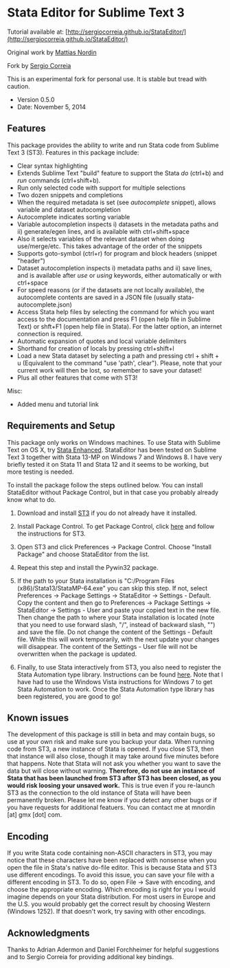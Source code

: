 Stata Editor for Sublime Text 3
===============================
Tutorial available at: [http://sergiocorreia.github.io/StataEditor/](http://sergiocorreia.github.io/StataEditor/)

Original work by [Mattias Nordin](http://sites.google.com/site/econnordin/)

Fork by [Sergio Correia](http://scorreia.com/)

This is an experimental fork for personal use. It is stable but tread with caution.

* Version 0.5.0
* Date: November 5, 2014

Features
--------
This package provides the ability to write and run Stata code from Sublime Text 3 (ST3). Features in this package include:

* Clear syntax highlighting
* Extends Sublime Text "build" feature to support the Stata _do_ (ctrl+b) and _run_ commands (ctrl+shift+b).
* Run only selected code with support for multiple selections
* Two dozen snippets and completions
* When the required metadata is set (see _autocomplete_ snippet), allows variable and dataset autocompletion
* Autocomplete indicates sorting variable
* Variable autocompletion inspects i) datasets in the metadata paths and ii) generate/egen lines, and is available with ctrl+shift+space
* Also it selects variables of the relevant dataset when doing use/merge/etc. This takes advantage of the order of the snippets
* Supports goto-symbol (ctrl+r) for program and block headers (snippet "header")
* Dataset autocompletion inspects i) metadata paths and ii) save lines, and is available after _use_ or _using_ keywords, either automatically or with ctrl+space
* For speed reasons (or if the datasets are not locally available), the autocomplete contents are saved in a JSON file (usually stata-autocomplete.json)
* Access Stata help files by selecting the command for which you want access to the documentation and press F1 (open help file in Sublime Text) or shft+F1 (open help file in Stata). For the latter option, an internet connection is required.
* Automatic expansion of quotes and local variable delimiters
* Shorthand for creation of locals by pressing ctrl+shift+l
* Load a new Stata dataset by selecting a path and pressing ctrl + shift + u (Equivalent to the command "use 'path', clear"). Please, note that your current work will then be lost, so remember to save your dataset!
* Plus all other features that come with ST3!

Misc:

* Added menu and tutorial link

Requirements and Setup
----------------------
This package only works on Windows machines. To use Stata with Sublime Text on OS X, try [Stata Enhanced](https://sublime.wbond.net/packages/Stata%20Enhanced). StataEditor has been tested on Sublime Text 3 together with Stata 13-MP on Windows 7 and Windows 8. I have very briefly tested it on Stata 11 and Stata 12 and it seems to be working, but more testing is needed.

To install the package follow the steps outlined below. You can install StataEditor without Package Control, but in that case you probably already know what to do.

1. Download and install [ST3](http://www.sublimetext.com/3) if you do not already have it installed.

2. Install Package Control. To get Package Control, click [here](https://sublime.wbond.net/installation) and follow the instructions for ST3.

3. Open ST3 and click Preferences -> Package Control. Choose "Install Package" and choose StataEditor from the list.

4. Repeat this step and install the Pywin32 package.

5. If the path to your Stata installation is "C:/Program Files (x86)/Stata13/StataMP-64.exe" you can skip this step. If not, select Preferences -> Package Settings -> StataEditor -> Settings - Default. Copy the content and then go to Preferences -> Package Settings -> StataEditor -> Settings - User and paste your copied text in the new file. Then change the path to where your Stata installation is located (note that you need to use forward slash, "/", instead of backward slash, "\") and save the file. Do not change the content of the Settings - Default file. While this will work temporarily, with the next update your changes will disappear. The content of the Settings - User file will not be overwritten when the package is updated.

6. Finally, to use Stata interactively from ST3, you also need to register the Stata Automation type library. Instructions can be found [here](http://www.stata.com/automation/#createmsapp). Note that I have had to use the Windows Vista instructions for Windows 7 to get Stata Automation to work. Once the Stata Automation type library has been registered, you are good to go!

Known issues
------------
The development of this package is still in beta and may contain bugs, so use at your own risk and make sure you backup your data. When running code from ST3, a new instance of Stata is opened. If you close ST3, then that instance will also close, though it may take around five minutes before that happens. Note that Stata will not ask you whether you want to save the data but will close without warning. **Therefore, do not use an instance of Stata that has been launched from ST3 after ST3 has been closed, as you would risk loosing your unsaved work.** This is true even if you re-launch ST3 as the connection to the old instance of Stata will have been permanently broken. Please let me know if you detect any other bugs or if you have requests for additional featuers. You can contact me at mnordin [at] gmx [dot] com.

Encoding
--------
If you write Stata code containing non-ASCII characters in ST3, you may notice that these characters have been replaced with nonsense when you open the file in Stata's native do-file editor. This is because Stata and ST3 use different encodings. To avoid this issue, you can save your file with a different encoding in ST3. To do so, open File -> Save with encoding, and choose the appropriate encoding. Which encoding is right for you I would imagine depends on your Stata distribution. For most users in Europe and the U.S. you would probably get the correct result by choosing Western (Windows 1252). If that doesn't work, try saving with other encodings.

Acknowledgments
---------------
Thanks to Adrian Adermon and Daniel Forchheimer for helpful suggestions and to Sergio Correia for providing additional key bindings.
